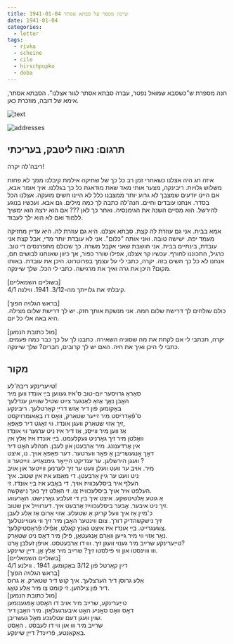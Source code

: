 ```yaml
---
title: 1941-01-04 שיינה מספר על סבתא אסתר
date: 1941-01-04
categories:
  - letter
tags:
  - rivka
  - scheine
  - cile
  - hirschpupko
  - doba
---
```


חנה מספרת ש"כשסבא שמואל נפטר, עברה סבתא אסתר לגור אצלנו".
הסבתא אסתר, אימא של דובה, מוזכרת כאן.

![text](/pupko-papers/assets/images/1941-01-04-content.jpg)

![addresses](/pupko-papers/assets/images/1941-01-04-addresses.jpg)

## תרגום: נאוה ליטבק, בעריכתי
ריבה'לה יקרה!

איזה חג היה אצלנו כשאחרי זמן רב כל כך של שתיקה אילמת קיבלנו ממך לא פחות משלוש גלויות.
ריבינקה, מצער אותי מאד שאת מודאגת כל כך בגללנו. איך אומר אבא, אם היינו יודעים שמצבך
לא גרוע יותר ממצבנו כלל לא היינו חשים מועקה.
אצלנו הכל בסדר. אנחנו עובדים וחיים. חנה'לה כתבה לך כמה מילים. גם אבא. ועכשיו
בנוגע להירשל. הוא מסיים השנה את הגימנסיה. ואחר כך לאן ??? אם הוא ירצה הוא ימשיך
ללמוד ואם לא הוא ילך לעבוד.

אמא בבית. אני גם עוזרת לה קצת. סבתא אצלנו. היא גם עוזרת לה.
היא עדיין מחזיקה מעמד יפה. ישישה טובה. ואני אותה "כלום". אני לא עובדת יותר מדי, אבל 
קצת אני עובדת, בינתיים בבית. 
אני חושבת שאני אקבל משרה. כך שכולם מתפרנסים די טוב.
כרגיל, התכוננו לחורף. עכשיו קר אצלנו, אפילו שורר כפור, אך כיוון שאנחנו לבושים חם, אנחנו לא
כל כך חשים בזה.
יקרה, כתבי לי על עצמך בפרוטרוט. היכן את עובדת. באותו מקום?
היכן את גרה ואיך את מרגישה. כתבי לי הכל. שלך שיינקה.

[בשוליים השמאליים]  
קיבלתי את גלוייתך מה-3/12. 1941. ווילנה 4/1.

[בראש הגלויה הפוך]  
כולם שולחים לך דרישת שלום חמה. אני מנשקת אותך חזק. יש לך דרישת שלום מצילה. היא
באה אלי כל יום.

[מול כתובת הנמען]  
יקרה, תכתבי לי אם לקחת את מה שסוניה השאירה. כתבנו לך על כך כבר כמה פעמים.
כתבי לי היכן ואיך את חיה. האם יש לך קרובים, חברים? שלך שיינקה.


## מקור

טײַערינקע ריבה'לע!  
סאַראַ גרויסער יום-טוב ס'איז געווען בײַ אונדז ווען מיר  
האׇבן נאׇך אַזאַ לאַנגער צײַט שטיל שווײַגן ענדלעך  
באַקומען פֿון דיר אַזש דרייַ קאַרטלעך. ריבינקע  
ס'פֿאַדריסט מיר זייער שטאַרק, וואׇס דו באַאומרויקסט  
זיך אַזוי שטאַרק וועגן אונדז. ווי זאׇגט דיר פּאַפּאַ,  
אַז ווען מיר ווייסנ, אַז דיר איז ניט ערגער ווי אונדז  
וואׇלטן מיר זיך גאׇרניט געקלעמט. בײַ אונדז איז אַלץ אין  
אין אׇרדענונג. מיר אַרבעטן און לעבן. חנהלע האׇט דיר  
דאׇך אׇנגעשריבן אַ פּאׇר ווערטער. דער פּאַפּאַ אויך. נו, איצט  
וועגן הירשלען. ער ענדיקט הייַיאׇר גימנאַזיע. ווײַטער וו ?  
מיר. אויב ער וועט וועלן וועט ער זיך לערנען ווײַטער און אויב  
ניט וועט ער גיין אַרבעטן. די מאַמע איז אין שטוב. איך  
העלף איר ביסלעכווײַז אויך. די באׇבע איז בײַ אונדז. זי  
העלפט איר אויך ביסלעכווײַז צו. זי האַלט זיך נאך נישקשה.  
אַ גוטע אַלטיטשקע. איצט איך בין די זעלבע גאׇרנישט. האׇרעווע  
זיך ניט איבער. אׇבער ביסלעכווײַז אַרבעט איך. דערווײַל אין שטוב.  
כ'מיין אַז איך וועל קריגן אַ שטעלע. אַזוי אַרום אַז אַלע לעבן  
זיך נישקשהדיק דורך. צום ווינטער האׇבן מיר זיך ווי געוויינטלעך  
צוגעגרייט. בײַ אונדז איז איצט גאַנץ קאַלט, אַפֿילו פֿראׇסטיקלעך.  
נאׇר אַזוי ווי מיר גייען וואַרם אׇנגעטאׇן, פֿילן מיר דאׇס ניט שטאַרק.  
טייַערינקע שרײַב מיר גענוי וועגן זיך. וווּ דו אַרבעטסט. אויפֿן זעלבן אׇרט?  
וווּ וווינסטו און ווי פֿילסטו זיך? שרײַב מיר אַלץ אׇן. דייַן שיינקע.  
[בשוליים השמאליים]  
דײַן קאַרטל פֿון 3/12 באַקומען. 1941 . ווילנע 4/1  
[בראש הגלויה הפוך]  
אַלע גרוסן דיר הערצלעך. איך קוש דיר שטאַרק. אַ גרוס  
דיר פֿון צילהען. זי קומט צו מיר אַלע טאׇג.  
[מול כתובת הנמען]  
טייַערינקע, שרײַב מיר אויב דו האׇסט אׇפּגענומען  
דאׇס וואׇס סאׇניע האׇט איבערגעלאׇזן. מיר האׇבן דיר  
שוין וועגן דעם עטלעכע מאׇל געשריבן.  
שרײַב מיר וווּ און ווי דו לעבסט . האׇסט  
באַקאַנטע, פֿרײַנד? דייַן שיינקע.  
